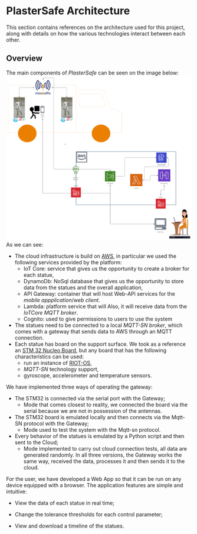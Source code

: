 # PlasterSafe Architecture
This section contains references on the architecture used for this project, along with details on how the various technologies interact between each other.
## Overview
The main components of *PlasterSafe* can be seen on the image below:
![General Overview](images/architecture.jpg)
As we can see:
* The cloud infrastructure is build on [AWS](https://aws.amazon.com/it/console/), in particular we used the following services provided by the platform:
  * IoT Core: service that gives us the opportunity to create a broker for each statue,
  * DynamoDb: NoSql database that gives us the opportunity to store data from the statues and the overall application,
  * API Gateway: container that will host Web-APi services for the *mobile appplication*/*web client*. 
  * Lambda: platform service that will Also, it will receive data from the *IoTCore MQTT broker*.
  * Cognito: used to give permissions to users to use the system 
* The statues need to be connected to a local *MQTT-SN broker*, which comes with a gateway that sends data to AWS through an MQTT connection.
* Each statue has board on the support surface. We took as a reference an [STM 32 Nucleo Board](https://www.st.com/en/evaluation-tools/stm32-nucleo-boards.html), but any board that has the following characteristics can be used:
  * run an instance of [RIOT-OS](https://github.com/RIOT-OS/RIOT),
  * *MQTT-SN* technology support,
  * gyroscope, accelerometer and temperature sensors.


We have implemented three ways of operating the gateway:
* The STM32 is connected via the serial port with the Gateway;
    * Mode that comes closest to reality, we connected the board via the serial because we are not in possession of the antennas. 
 * The STM32 board is emulated locally and then connects via the Mqtt-SN protocol with the Gateway;
    * Mode used to test the system with the Mqtt-sn protocol.
 * Every behavior of the statues is emulated by a Python script and then sent to the Cloud;
    * Mode implemented to carry out cloud connection tests, all data are generated randomly.
In all three versions, the Gateway works the same way, received the data, processes it and then sends it to the cloud.

For the user, we have developed a Web App so that it can be run on any device equipped with a browser. The application features are simple and intuitive:
* View the data of each statue in real time;

* Change the tolerance thresholds for each control parameter;

* View and download a timeline of the statues.